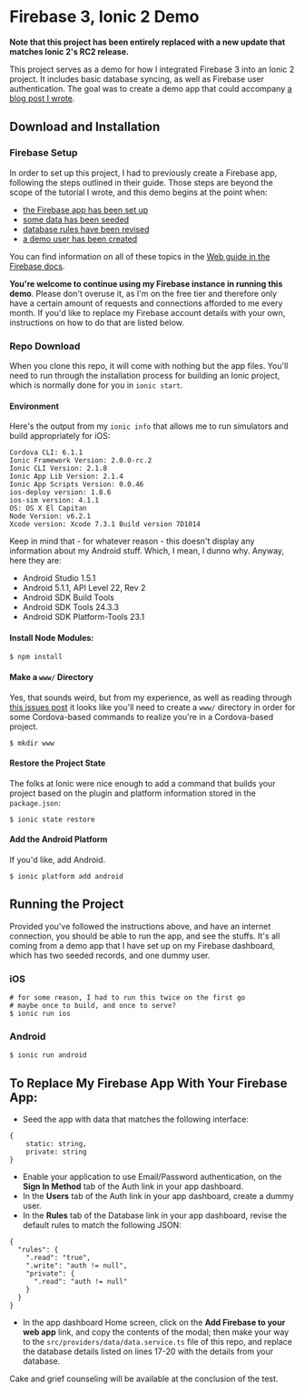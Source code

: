# Firebase 3, Ionic 2 Demo

**Note that this project has been entirely replaced with a new update that matches Ionic 2's RC2 release.**

This project serves as a demo for how I integrated Firebase 3 into an Ionic 2 project.  It includes basic database syncing, as well as Firebase user authentication.  The goal was to create a demo app that could accompany [a blog post I wrote](https://webcake.co/using-firebase-3-in-angular-2-and-ionic-2/).

## Download and Installation

### Firebase Setup

In order to set up this project, I had to previously create a Firebase app, following the steps outlined in their guide.  Those steps are beyond the scope of the tutorial I wrote, and this demo begins at the point when:

- [the Firebase app has been set up](https://console.firebase.google.com/)
- [some data has been seeded](https://firebase.google.com/docs/database/web/structure-data)
- [database rules have been revised](https://firebase.google.com/docs/database/security/)
- [a demo user has been created](https://firebase.google.com/docs/auth/web/manage-users)

You can find information on all of these topics in the [Web guide in the Firebase docs](https://firebase.google.com/docs/web/setup).

**You're welcome to continue using my Firebase instance in running this demo**.  Please don't overuse it, as I'm on the free tier and therefore only have a certain amount of requests and connections afforded to me every month.  If you'd like to replace my Firebase account details with your own, instructions on how to do that are listed below.

### Repo Download

When you clone this repo, it will come with nothing but the app files.  You'll need to run through the installation process for building an Ionic project, which is normally done for you in `ionic start`.

#### Environment

Here's the output from my `ionic info` that allows me to run simulators and build appropriately for iOS:
```
Cordova CLI: 6.1.1 
Ionic Framework Version: 2.0.0-rc.2
Ionic CLI Version: 2.1.8
Ionic App Lib Version: 2.1.4
Ionic App Scripts Version: 0.0.46
ios-deploy version: 1.8.6 
ios-sim version: 4.1.1 
OS: OS X El Capitan
Node Version: v6.2.1
Xcode version: Xcode 7.3.1 Build version 7D1014
```
Keep in mind that - for whatever reason - this doesn't display any information about my Android stuff.  Which, I mean, I dunno why.  Anyway, here they are:

- Android Studio 1.5.1
- Android 5.1.1, API Level 22, Rev 2
- Android SDK Build Tools
- Android SDK Tools 24.3.3
- Android SDK Platform-Tools 23.1

#### Install Node Modules:
```
$ npm install
```

#### Make a `www/` Directory
Yes, that sounds weird, but from my experience, as well as reading through [this issues post](https://github.com/driftyco/ionic-cli/issues/935) it looks like you'll need to create a `www/` directory in order for some Cordova-based commands to realize you're in a Cordova-based project.
```
$ mkdir www
```

#### Restore the Project State
The folks at Ionic were nice enough to add a command that builds your project based on the plugin and platform information stored in the `package.json`:
```
$ ionic state restore
```

#### Add the Android Platform
If you'd like, add Android.
```
$ ionic platform add android
```

## Running the Project

Provided you've followed the instructions above, and have an internet connection, you should be able to run the app, and see the stuffs.  It's all coming from a demo app that I have set up on my Firebase dashboard, which has two seeded records, and one dummy user.

### iOS
```
# for some reason, I had to run this twice on the first go
# maybe once to build, and once to serve?
$ ionic run ios
```

### Android
```
$ ionic run android
```

## To Replace My Firebase App With Your Firebase App:

- Seed the app with data that matches the following interface:
```
{
	static: string,
	private: string
}
```
- Enable your application to use Email/Password authentication, on the **Sign In Method** tab of the Auth link in your app dashboard.
- In the **Users** tab of the Auth link in your app dashboard, create a dummy user.
- In the **Rules** tab of the Database link in your app dashboard, revise the default rules to match the following JSON:
```
{
  "rules": {
    ".read": "true",
    ".write": "auth != null",
    "private": {
      ".read": "auth != null"
    }
  }
}
```
- In the app dashboard Home screen, click on the **Add Firebase to your web app** link, and copy the contents of the modal; then make your way to the `src/providers/data/data.service.ts` file of this repo, and replace the database details listed on lines 17-20 with the details from your database.

Cake and grief counseling will be available at the conclusion of the test.
